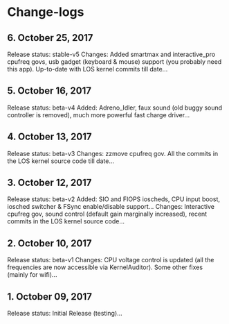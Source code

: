 # Change-logs

## 6. October 25, 2017
Release status: stable-v5
Changes: Added smartmax and interactive_pro cpufreq govs, usb gadget (keyboard & mouse) support (you probably need this app). Up-to-date with LOS kernel commits till date...

## 5. October 16, 2017
Release status: beta-v4
Added: Adreno_Idler, faux sound (old buggy sound controller is removed), much more powerful fast charge driver...

## 4. October 13, 2017
Release status: beta-v3
Changes: zzmove cpufreq gov. All the commits in the LOS kernel source code till date...

## 3. October 12, 2017
Release status: beta-v2
Added: SIO and FIOPS ioscheds, CPU input boost, iosched switcher & FSync enable/disable support...
Changes: Interactive cpufreg gov, sound control (default gain marginally increased), recent commits in the LOS kernel source code...

## 2. October 10, 2017
Release status: beta-v1
Changes: CPU voltage control is updated (all the frequencies are now accessible via KernelAuditor). Some other fixes (mainly for wifi)...

## 1. October 09, 2017
Release status: Initial Release (testing)...
